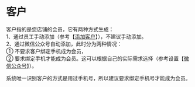 # 客户

客户指的是您店铺的会员，它有两种方式生成：  
1、通过员工手动添加（参考【[添加客户](/ke-hu/tian-jia-ke-hu.md)】），不建议手动添加。  
2、通过微信公众号自动添加，此时分为两种情况：  
      ① 不要求客户绑定手机成为会员，  
      ② 要求绑定手机才能成为会员。这可以根据自己的实际需求选择（参考设置【[微信公众号](/wei-xin-he-qi-ye-wei-xin.md)】）。

系统唯一识别客户的方式是用过手机号，所以建议要求绑定手机号才能成为会员。

